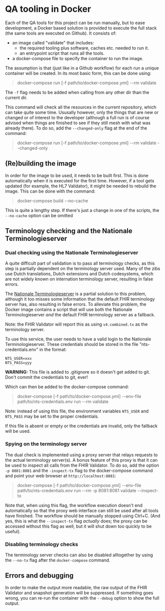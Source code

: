# QA tooling in Docker

Each of the QA tools for this project can be run manually, but to ease development, a Docker based solution is provided to execute the full stack (the same tools are executed on Github).  It consists of:

* an image called "validate" that includes:
  * the required tooling plus software, caches etc. needed to run it.
  * an entrypoint script that runs all the tools.
* a docker-compose file to specify the container to run the image.

The assumption is that (just like in a Github workflow) for each run a unique container will be created. In its most basic form, this can be done using:

  > docker-compose run [-f path/to/docker-compose.yml] --rm validate

The `-f` flag needs to be added when calling from any other dir than the current dir.

This command will check all the resources in the current repository, which can take quite some time. Ususally however, only the things that are new or changed or of interest to the developer (although a full run is of course advised when things are finished to see if they still mesh with what was already there). To do so, add the `--changed-only` flag at the end of the command:

  > docker-compose run [-f path/to/docker-compose.yml] --rm validate --changed-only

## (Re)building the image

In order for the image to be used, it needs to be built first. This is done automatically when it is executed for the first time. However, if a tool gets updated (for example, the HL7 Validator), it might be needed to rebuild the image. This can be done with the command:

  > docker-compose build --no-cache

This is quite a lengthy step. If there's just a change in one of the scripts, the `--no-cache` option can be omitted

## Terminology checking and the Nationale Terminologieserver

### Dual checking using the Nationale Terminologieserver
A quite difficult part of validation is to pass all terminology checks, as this step is partially dependent on the terminology server used. Many of the zibs use Dutch translations, Dutch extensions and Dutch codesystems, which are not widely known on internation terminology server, resulting in false errors.

The [Nationale Terminologieserver](https://terminologieserver.nl/fhir) is a partial solution to this problem, although it too misses some information that the default FHIR terminology server has, also resulting in false errors. To alleviate this problem, the Docker image contains a script that will use both the Nationale Terminologieserver _and_ the default FHIR terminology server as a fallback.

Note: the FHIR Validator will report this as using `v4.combined.tx` as the terminology server.

To use this service, the user needs to have a valid login to the Nationale Terminologieserver. These credentials should be stored in the file "nts-credentials.env" in the format:

```
NTS_USER=xxx
NTS_PASS=yyy
```

**WARNING:** This file is added to .gitignore so it doesn't get added to git. Don't commit the credentials to git, ever! 

Which can then be added to the docker-compose command:

  > docker-compose [-f path/to/docker-compose.yml] --env-file path/to/nts-credentials.env run --rm validate

Note: instead of using this file, the environment variables `NTS_USER` and `NTS_PASS` may be set to the proper credentials.

If this file is absent or empty or the credentials are invalid, only the fallback will be used.

### Spying on the terminology server

The dual check is implemented using a proxy server that relays requests to the actual terminology server(s). A bonus feature of this proxy is that it can be used to inspect all calls from the FHIR Validator. To do so, add the option `-p 8081:8081` and the `-inspect-tx` flag to the docker-compose command and point your web browser at `http://localhost:8081`:

  > docker-compose [-f path/to/docker-compose.yml] --env-file path/to/nts-credentials.env run --rm -p 8081:8081 validate --inspect-tx

Note that, when using this flag, the workflow execution doesn't end automatically so that the proxy web interface can still be used after all tools have finished. The workflow should be manually stopped using Ctrl+C. (And yes, this is what the `--inspect-tx` flag _actually_ does; the proxy can be accessed without this flag as well, but it will shut down too quickly to be useful).

### Disabling terminology checks
The terminology server checks can also be disabled alltogether by using the `--no-tx` flag after the `docker-compose` command. 

## Errors and debugging

In order to make the output more readable, the raw output of the FHIR Validator and snapshot generation will be suppressed. If something goes wrong, you can re-run the container with the `--debug` option to show the full output.


